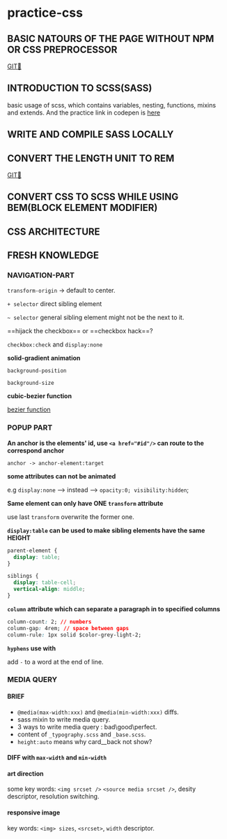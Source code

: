 # practice-css

## BASIC NATOURS OF THE PAGE WITHOUT NPM OR CSS PREPROCESSOR

[GIT🌲](https://github.com/iamfrank3en/practice-css/commit/c24614da0432ee92f11caa2299fb61c04161b9d8)

## INTRODUCTION TO SCSS(SASS)

basic usage of scss, which contains variables, nesting, functions, mixins and extends. And the practice link in codepen is [here](https://codepen.io/frankisss/pen/dyOdrqz?editors=1100)

## WRITE AND COMPILE SASS LOCALLY

## CONVERT THE LENGTH UNIT TO REM

[GIT🌲](https://github.com/iamfrank3en/practice-css/commit/cd16eae667c8eaaf8f1525c1c32d665e0cc97a5e)

## CONVERT CSS TO SCSS WHILE USING BEM(BLOCK ELEMENT MODIFIER)

## CSS ARCHITECTURE

## FRESH KNOWLEDGE

### NAVIGATION-PART

`transform-origin` -> default to center.

`+ selector` direct sibling element

`~ selector` general sibling element might not be the next to it.

==hijack the checkbox== or ==checkbox hack==?

`checkbox:check` and `display:none`

**solid-gradient animation**

`background-position`

`background-size`

**cubic-bezier function**

[bezier function](https://easings.net/)

### POPUP PART

**An anchor is the elements' id, use `<a href="#id"/>` can route to the correspond anchor**

`anchor -> anchor-element:target`

**some attributes can not be animated**

e.g `display:none` --> instead --> `opacity:0; visibility:hidden`;

**Same element can only have ONE `transform` attribute**

use last `transform` overwrite the former one.

**`display:table` can be used to make sibling elements have the same HEIGHT**

```css
parent-element {
  display: table;
}

siblings {
  display: table-cell;
  vertical-align: middle;
}
```

**`column` attribute which can separate a paragraph in to specified columns**

```css
column-count: 2; // numbers
column-gap: 4rem; // space between gaps
column-rule: 1px solid $color-grey-light-2;
```

**`hyphens` use with <html lang='LANGUAGE'></html>**

add `-` to a word at the end of line.

### MEDIA QUERY

#### BRIEF

- `@media(max-width:xxx)` and `@media(min-width:xxx)` diffs.
- sass mixin to write media query.
- 3 ways to write media query : bad\good\perfect.
- content of `_typography.scss` and `_base.scss`.
- `height:auto` means why card\_\_back not show?

#### DIFF with `max-width` and `min-width`

#### art direction

some key words: `<img srcset />` `<source media srcset />`, desity descriptor, resolution switching.

#### responsive image

key words: `<img> sizes`, `<srcset>`, `width` descriptor.
